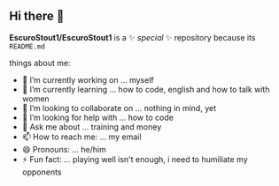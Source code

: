 ## Hi there 👋


**EscuroStout1/EscuroStout1** is a ✨ _special_ ✨ repository because its `README.md` 

things about me:

- 🔭 I’m currently working on ... myself
- 🌱 I’m currently learning ... how to code, english and how to talk with women
- 👯 I’m looking to collaborate on ... nothing in mind, yet
- 🤔 I’m looking for help with ... how to code
- 💬 Ask me about ... training and money
- 📫 How to reach me: ... my email
- 😄 Pronouns: ... he/him
- ⚡ Fun fact: ... playing well isn't enough, i need to humiliate my opponents

